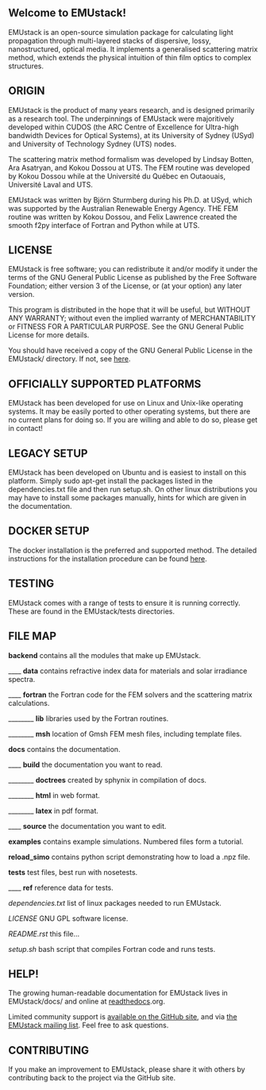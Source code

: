Welcome to EMUstack!
--------------------

EMUstack is an open-source simulation package for calculating light propagation through multi-layered stacks of dispersive, lossy, nanostructured, optical media. It implements a generalised scattering matrix method, which extends the physical intuition of thin film optics to complex structures.


ORIGIN
------

EMUstack is the product of many years research, and is designed primarily as a research tool.
The underpinnings of EMUstack were majoritively developed within CUDOS (the ARC Centre of Excellence for Ultra-high bandwidth Devices for Optical Systems), at its University of Sydney (USyd) and University of Technology Sydney (UTS) nodes.

The scattering matrix method formalism was developed by Lindsay Botten, Ara Asatryan, and Kokou Dossou at UTS. The FEM routine was developed by Kokou Dossou while at the Université du Québec en Outaouais, Université Laval and UTS.

EMUstack was written by Björn Sturmberg during his Ph.D. at USyd, which was supported by the Australian Renewable Energy Agency. THE FEM routine was written by Kokou Dossou, and Felix Lawrence created the smooth f2py interface of Fortran and Python while at UTS.


LICENSE
-------

EMUstack is free software; you can redistribute it and/or modify it under the terms of the GNU General Public License as published by the Free Software Foundation; either version 3 of the License, or (at your option) any later version.

This program is distributed in the hope that it will be useful, but WITHOUT ANY WARRANTY; without even the implied warranty of MERCHANTABILITY or FITNESS FOR A PARTICULAR PURPOSE. See the GNU General Public License for more details.

You should have received a copy of the GNU General Public License in the EMUstack/ directory. If not, see [here](http://www.gnu.org/copyleft/gpl.html).


OFFICIALLY SUPPORTED PLATFORMS
------------------------------

EMUstack has been developed for use on Linux and Unix-like operating systems. It may be easily ported to other operating systems, but there are no current plans for doing so. If you are willing and able to do so, please get in contact!


LEGACY SETUP
-------

EMUstack has been developed on Ubuntu and is easiest to install on this platform. Simply sudo apt-get install the packages listed in the dependencies.txt file and then run setup.sh.
On other linux distributions you may have to install some packages manually, hints for which are given in the documentation.

DOCKER SETUP
------------

The docker installation is the preferred and supported method. The detailed instructions for the installation procedure can be found [here](./docker_install.md).


TESTING
-------

EMUstack comes with a range of tests to ensure it is running correctly. These are found in the EMUstack/tests directories.


FILE MAP
--------

**backend** contains all the modules that make up EMUstack.

____ **data** contains refractive index data for materials and solar irradiance spectra.

____ **fortran** the Fortran code for the FEM solvers and the scattering matrix calculations.

________ **lib** libraries used by the Fortran routines.

________ **msh** location of Gmsh FEM mesh files, including template files.

**docs** contains the documentation.

____ **build** the documentation you want to read.

________ **doctrees** created by sphynix in compilation of docs.

________ **html** in web format.

________ **latex** in pdf format.

____ **source** the documentation you want to edit.

**examples** contains example simulations. Numbered files form a tutorial.

**reload_simo** contains python script demonstrating how to load a .npz file.

**tests** test files, best run with nosetests.

____ **ref** reference data for tests.

*dependencies.txt* list of linux packages needed to run EMUstack.

*LICENSE* GNU GPL software license.

*README.rst* this file...

*setup.sh* bash script that compiles Fortran code and runs tests.


HELP!
-----

The growing human-readable documentation for EMUstack lives in EMUstack/docs/ and online at [readthedocs](http://emustack.readthedocs.org/en/latest/index.html).org.

Limited community support is [available on the GitHub site](https://github.com/bjornsturmberg/EMUstack), and via [the EMUstack mailing list](https://groups.google.com/forum/#!forum/emustack>). Feel free to ask questions.


CONTRIBUTING
------------

If you make an improvement to EMUstack, please share it with others by contributing back to the project via the GitHub site.
